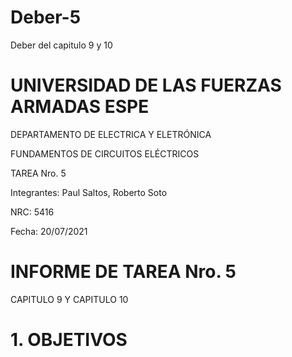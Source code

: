 # Deber-5

Deber del capitulo 9 y 10

# UNIVERSIDAD DE LAS FUERZAS ARMADAS ESPE 

DEPARTAMENTO DE ELECTRICA Y ELETRÓNICA 

 FUNDAMENTOS DE CIRCUITOS ELÉCTRICOS 

 TAREA Nro. 5

 Integrantes: Paul Saltos, Roberto Soto

 NRC: 5416

 Fecha: 20/07/2021

# INFORME DE TAREA Nro. 5

CAPITULO 9 Y CAPITULO 10

# 1.	OBJETIVOS 

